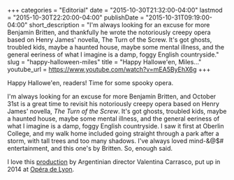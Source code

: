 +++
categories = "Editorial"
date = "2015-10-30T21:32:00-04:00"
lastmod = "2015-10-30T22:20:00-04:00"
publishDate = "2015-10-31T09:19:00-04:00"
short_description = "I'm always looking for an excuse for more Benjamin Britten, and thankfully he wrote the notoriously creepy opera based on Henry James' novella, The Turn of the Screw. It's got ghosts, troubled kids, maybe a haunted house, maybe some mental illness, and the general eeriness of what I imagine is a damp, foggy English countryside."
slug = "happy-halloween-miles"
title = "Happy Hallowe&#039;en, Miles..."
youtube_url = https://www.youtube.com/watch?v=mEA5ByEhX6g
+++

Happy Hallowe'en, readers! Time for some spooky opera.

I'm always looking for an excuse for more Benjamin Britten, and October 31st is a great time to revisit his notoriously creepy opera based on Henry James' novella, *The Turn of the Screw*. It's got ghosts, troubled kids, maybe a haunted house, maybe some mental illness, and the general eeriness of what I imagine is a damp, foggy English countryside. I saw it first at Oberlin College, and my walk home included going straight through a park after a storm, with tall trees and too many shadows. I've always loved mind-&@$# entertainment, and this one's by Britten. So, enough said.

I love this [production](http://new.spectator.co.uk/2014/04/brittens-worldwide-reputation-is-enhanced-in-lyon/) by Argentinian director Valentina Carrasco, put up in 2014 at [Opéra de Lyon](http://www.opera-lyon.com/).
